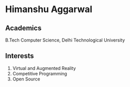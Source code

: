 # Himanshu Aggarwal

## Academics

B.Tech Computer Science,
Delhi Technological University

## Interests

1. Virtual and Augmented Reality
2. Competitive Programming
3. Open Source
